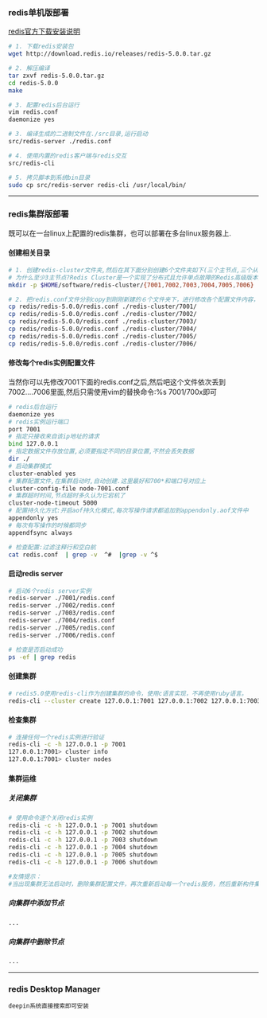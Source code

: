 ### redis单机版部署
[redis官方下载安装说明](https://redis.io/download)
```bash
# 1. 下载redis安装包
wget http://download.redis.io/releases/redis-5.0.0.tar.gz

# 2. 解压编译
tar zxvf redis-5.0.0.tar.gz
cd redis-5.0.0
make

# 3. 配置redis后台运行
vim redis.conf
daemonize yes

# 3. 编译生成的二进制文件在./src目录,运行启动
src/redis-server ./redis.conf

# 4. 使用内置的redis客户端与redis交互
src/redis-cli

# 5. 拷贝脚本到系统bin目录
sudo cp src/redis-server redis-cli /usr/local/bin/

```
---
### redis集群版部署
  既可以在一台linux上配置的redis集群，也可以部署在多台linux服务器上.
#### 创建相关目录
```bash
# 1. 创建redis-cluster文件夹,然后在其下面分别创建6个文件夹如下(三个主节点,三个从节点)
# 为什么至少3主节点?Redis Cluster是一个实现了分布式且允许单点故障的Redis高级版本，它没有中心节点，具有线性可伸缩的功能。至少三个节点，而且搭建多节点时，必须使用奇数个节点，否则会出现脑裂的情况，导致集群崩溃。
mkdir -p $HOME/software/redis-cluster/{7001,7002,7003,7004,7005,7006}

# 2. 把redis.conf文件分别copy到刚刚新建的６个文件夹下，进行修改各个配置文件内容，也就是700*下的每一个redis.conf文件进行修改
cp redis/redis-5.0.0/redis.conf ./redis-cluster/7001/
cp redis/redis-5.0.0/redis.conf ./redis-cluster/7002/
cp redis/redis-5.0.0/redis.conf ./redis-cluster/7003/
cp redis/redis-5.0.0/redis.conf ./redis-cluster/7004/
cp redis/redis-5.0.0/redis.conf ./redis-cluster/7005/
cp redis/redis-5.0.0/redis.conf ./redis-cluster/7006/
```
#### 修改每个redis实例配置文件
  当然你可以先修改7001下面的redis.conf之后,然后吧这个文件依次丢到7002....7006里面,然后只需使用vim的替换命令:%s 7001/700x即可
```bash
# redis后台运行
daemonize yes
# redis实例运行端口
port 7001
# 指定只接收来自该ip地址的请求
bind 127.0.0.1
# 指定数据文件存放位置,必须要指定不同的目录位置,不然会丢失数据
dir ./
# 启动集群模式
cluster-enabled yes
# 集群配置文件,在集群启动时,自动创建.这里最好和700*和端口号对应上
cluster-config-file node-7001.conf
# 集群超时时间,节点超时多久认为它宕机了
cluster-node-timeout 5000
# 配置持久化方式:开启aof持久化模式,每次写操作请求都追加到appendonly.aof文件中
appendonly yes
# 每次有写操作的时候都同步
appendfsync always

# 检查配置:过滤注释行和空白航
cat redis.conf  | grep -v  ^#  |grep -v ^$
```
#### 启动redis server
```bash
# 启动6个redis server实例
redis-server ./7001/redis.conf
redis-server ./7002/redis.conf
redis-server ./7003/redis.conf
redis-server ./7004/redis.conf
redis-server ./7005/redis.conf
redis-server ./7006/redis.conf

# 检查是否启动成功
ps -ef | grep redis

```
#### 创建集群
```bash
# redis5.0使用redis-cli作为创建集群的命令，使用c语言实现，不再使用ruby语言。
redis-cli --cluster create 127.0.0.1:7001 127.0.0.1:7002 127.0.0.1:7003 127.0.0.1:7004 127.0.0.1:7005 127.0.0.1:7006 --cluster-replicas 1
```
#### 检查集群
```bash
# 连接任何一个redis实例进行验证
redis-cli -c -h 127.0.0.1 -p 7001
127.0.0.1:7001> cluster info
127.0.0.1:7001> cluster nodes
```
#### 集群运维
##### 关闭集群
```bash
# 使用命令逐个关闭redis实例
redis-cli -c -h 127.0.0.1 -p 7001 shutdown
redis-cli -c -h 127.0.0.1 -p 7002 shutdown
redis-cli -c -h 127.0.0.1 -p 7003 shutdown
redis-cli -c -h 127.0.0.1 -p 7004 shutdown
redis-cli -c -h 127.0.0.1 -p 7005 shutdown
redis-cli -c -h 127.0.0.1 -p 7006 shutdown

#友情提示：
#当出现集群无法启动时，删除集群配置文件，再次重新启动每一个redis服务，然后重新构件集群环境。
```
##### 向集群中添加节点
```bash
...
```
##### 向集群中删除节点
```bash
...
```
---

### redis Desktop Manager
```bash
deepin系统直接搜索即可安装
```
